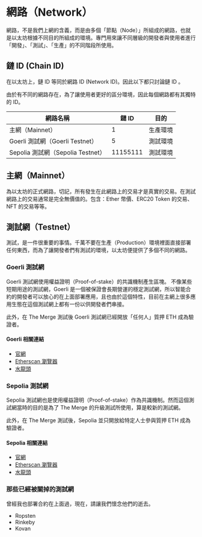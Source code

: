 # 網路（Network）

網路，不是我們上網的含義，而是由多個「節點（Node）」所組成的網路，也就是以太坊根據不同目的所組成的環境。專門用來讓不同層級的開發者與使用者進行「開發」、「測試」、「生產」的不同階段所使用。

## 鏈 ID (Chain ID)

在以太坊上，鏈 ID 等同於網路 ID (Network ID)。因此以下都只討論鏈 ID 。

由於有不同的網路存在，為了讓使用者更好的區分環境，因此每個網路都有其獨特的 ID。

| 網路名稱                          | 鏈 ID    | 目的     |
| --------                          | -------- | -------- |
| 主網（Mainnet）                   | 1        | 生產環境 |
| Goerli 測試網（Goerli Testnet）   | 5        | 測試環境 |
| Sepolia 測試網（Sepolia Testnet） | 11155111 | 測試環境 |


## 主網（Mainnet）

為以太坊的正式網路，切記，所有發生在此網路上的交易才是真實的交易。在測試網路上的交易通常是完全無價值的。包含：Ether 幣價、ERC20 Token 的交易、NFT 的交易等等。

## 測試網（Testnet）

測試，是一件很重要的事情。千萬不要在生產（Production）環境裡面直接部署任何東西，而為了讓開發者們有測試的環境，以太坊便提供了多個不同的網路。

### Goerli 測試網

Goerli 測試網使用權益證明（Proof-of-stake）的共識機制產生區塊。
不像某些短期用途的測試網，Goerli 是一個被保證會長期營運的穩定測試網，所以智能合約的開發者可以放心的在上面部署應用，且也由於這個特性，目前在主網上很多應用生態在這個測試網上都有一份以供開發者們串接。

此外，在 The Merge 測試後 Goerli 測試網已經開放「任何人」質押 ETH 成為驗證者。

#### Goerli 相關連結

* [官網](https://goerli.net/)
* [Etherscan 瀏覽器](https://goerli.etherscan.io/)
* [水龍頭](https://goerli-faucet.mudit.blog/)

### Sepolia 測試網

Sepolia 測試網也是使用權益證明（Proof-of-stake）作為共識機制。然而這個測試網當時的目的是為了 The Merge 的升級測試所使用，算是較新的測試網。

此外，在 The Merge 測試後，Sepolia 並只開放給特定人士參與質押 ETH 成為驗證者。

#### Sepolia 相關連結

* [官網](https://sepolia.dev/)
* [Etherscan 瀏覽器](https://sepolia.etherscan.io/)
* [水龍頭](https://faucet.sepolia.dev/)

### 那些已經被關掉的測試網

曾經我也部署合約在上面過，現在，請讓我們懷念他們的逝去。

* Ropsten
* Rinkeby
* Kovan
